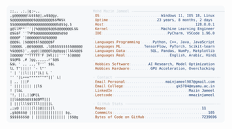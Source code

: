 <picture>
  <source srcset="https://raw.githubusercontent.com/mmazinjameel/mmazinjameel/main/dark_mode.svg?v=1751904813" media="(prefers-color-scheme: dark)">
  <img src="https://raw.githubusercontent.com/mmazinjameel/mmazinjameel/main/light_mode.svg?v=1751904813">
</picture>
